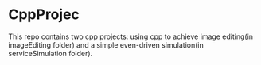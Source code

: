# CppProjec
This repo contains two cpp projects: using cpp to achieve image editing(in imageEditing folder) and a simple even-driven simulation(in serviceSimulation folder). 
